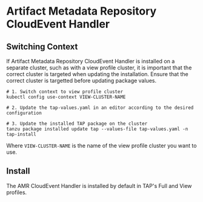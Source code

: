 # Artifact Metadata Repository CloudEvent Handler

## Switching Context

If Artifact Metadata Repository CloudEvent Handler is installed on a separate cluster, such as with a view profile cluster, it is important that the correct cluster is targeted when updating the installation. Ensure that the correct cluster is targetted before updating package values.

```console
# 1. Switch context to view profile cluster
kubectl config use-context VIEW-CLUSTER-NAME

# 2. Update the tap-values.yaml in an editor according to the desired configuration

# 3. Update the installed TAP package on the cluster
tanzu package installed update tap --values-file tap-values.yaml -n tap-install
```

Where `VIEW-CLUSTER-NAME` is the name of the view profile cluster you want to use.

## Install

The AMR CloudEvent Handler is installed by default in TAP's Full and View
profiles.
